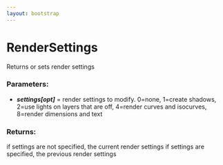 ```yaml
---
layout: bootstrap
---
```


# RenderSettings

Returns or sets render settings
          

### Parameters:

- ***settings[opt]*** = render settings to modify.
  0=none,
  1=create shadows,
  2=use lights on layers that are off,
  4=render curves and isocurves,
  8=render dimensions and text
        

### Returns:


if settings are not specified, the current render settings
if settings are specified, the previous render settings
        


